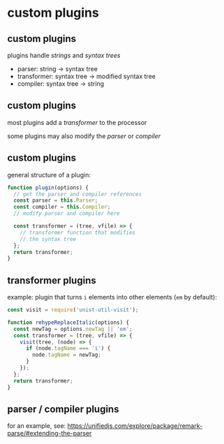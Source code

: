 # custom plugins

## custom plugins

plugins handle _strings_ and _syntax trees_

- parser: string → syntax tree
- transformer: syntax tree → modified syntax tree
- compiler: syntax tree → string

## custom plugins

most plugins add a _transformer_ to the processor

some plugins may also modify the _parser_ or _compiler_

## custom plugins

general structure of a plugin:

```js
function plugin(options) {
  // get the parser and compiler references
  const parser = this.Parser;
  const compiler = this.Compiler;
  // modify parser and compiler here

  const transformer = (tree, vfile) => {
    // transformer function that modifies
    // the syntax tree
  };
  return transformer;
}
```

## transformer plugins

example: plugin that turns `i` elements into other elements (`em` by default):

```js
const visit = require('unist-util-visit');

function rehypeReplaceItalic(options) {
  const newTag = options.newTag || 'em';
  const transformer = (tree, vfile) => {
    visit(tree, (node) => {
      if (node.tagName === 'i') {
        node.tagName = newTag;
      }
    });
  };
  return transformer;
}
```

## parser / compiler plugins

for an example, see: <https://unifiedjs.com/explore/package/remark-parse/#extending-the-parser>

